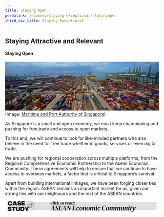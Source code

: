 ```yaml
---
title: Staying Open
permalink: /economy/staying-exceptional/stayingopen
third_nav_title: Staying Exceptional
---
```

## Staying Attractive and Relevant

#### Staying Open
![Alt text for image on Isomer site](/images/economy/staying-exceptional/DSC0964aa.jpg)
(Image: [Maritime and Port Authority of Singapore](https://www.mpa.gov.sg/web/portal/home/port-of-singapore))

As Singapore is a small and open economy, we must keep championing and pushing for free trade and access to open markets.

To this end, we will continue to look for like-minded partners who also believe in the need for free trade whether in goods, services or even digital trade.

We are pushing for regional cooperation across multiple platforms, from the Regional Comprehensive Economic Partnership to the Asean Economic Community. These agreements will help to ensure that we continue to have access to overseas markets, a factor that is critical to Singapore’s survival.

Apart from building international linkages, we have been forging closer ties within the region. ASEAN remains an important market for us, given our strong ties with our neighbours and the rest of the ASEAN countries.

![Alt text for image on Isomer site](/images/economy/staying-exceptional/Case%20Study_ASEAN%20Econ%20Community.gif)
